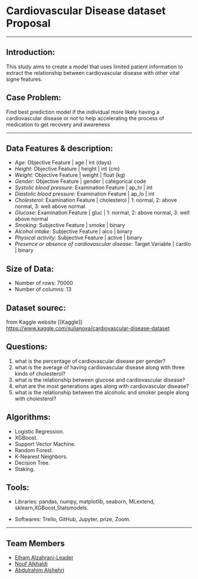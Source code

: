 
#  Cardiovascular Disease dataset Proposal
<hr>

## Introduction: 
This study aims to create a model that uses limited patient information to extract the relationship between cardiovascular disease with other vital signe features.
## Case Problem:
Find best prediction model if the individual more likely having a cardiovascular disease or not to help accelerating the process of medication to get recovery and awareness

----

 
## Data Features & description:
- *Age*:   Objective Feature | age | int (days)
- *Height:*  Objective Feature | height | int (cm) 
- *Weight:* Objective Feature | weight | float (kg)
- *Gender:* Objective Feature | gender | categorical code
- *Systolic blood pressure:*  Examination Feature | ap_hi | int 
- *Diastolic blood pressure:* Examination Feature | ap_lo | int
- *Cholesterol:* Examination Feature | cholesterol | 1: normal, 2: above normal, 3: well above normal
- *Glucose:* Examination Feature | gluc | 1: normal, 2: above normal, 3: well above normal
- *Smoking:* Subjective Feature | smoke | binary 
- *Alcohol intake:* Subjective Feature | alco | binary
- *Physical activity:* Subjective Feature | active | binary 
- *Presence or absence of cardiovascular disease:* Target Variable | cardio | binary

## Size of Data:
  - Number of rows: 70000
  - Number of columns: 13
## Dataset sourec:
from Kaggle website [[Kaggle]] https://www.kaggle.com/sulianova/cardiovascular-disease-dataset

## Questions:
1. what is the percentage of cardiovascular disease per gender?
2. what is the average of having cardiovascular disease along with three kinds of cholesterol?
3. what is the relationship between glucose and cardiovascular disease?
4. what are the most generations ages along with cardiovascular disease?
5. what is the relationship between the alcoholic and smoker people along with cholesterol?


## Algorithms:
- Logistic Regression.
- XGBoost.
- Support Vector Machine.
- Random Forest.
- K-Nearest Neighbors.
- Decision Tree.
- Staking.

## Tools:
- Libraries: pandas, numpy, matplotlib, seaborn, MLextend, sklearn,XGBoost,Statsmodels.

- Softwares: Trello, GitHub, Jupyter, prize, Zoom.
<hr>


## Team Members
 - [Elham Alzahrani-Leader](https://github.com/infoielham)
 - [Nouf Alkhaldi](https://github.com/Nouf93)
 - [Abdulrahim Alshehri](https://github.com/abdulrahim999)
